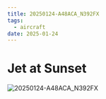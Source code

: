 ```yaml
---
title: 20250124-A48ACA_N392FX
tags:
  - aircraft
date: 2025-01-24
---
```


# Jet at Sunset

![20250124-A48ACA_N392FX](/aircraft/20250124-A48ACA_N392FX.jpg)